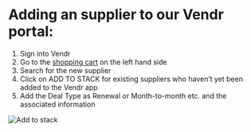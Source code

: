# Adding an supplier to our Vendr portal:

1. Sign into Vendr  
2. Go to the [shopping cart](https://sourcegraph.vendr.com/suppliers/search) on the left hand side
3. Search for the new supplier
4. Click on ADD TO STACK for existing suppliers who haven’t yet been added to the Vendr app
5. Add the Deal Type as Renewal or Month-to-month etc. and the associated information

![Add to stack](https://storage.googleapis.com/sourcegraph-assets/Vendr%20-%20adding%20to%20tech%20stack.jpg)
